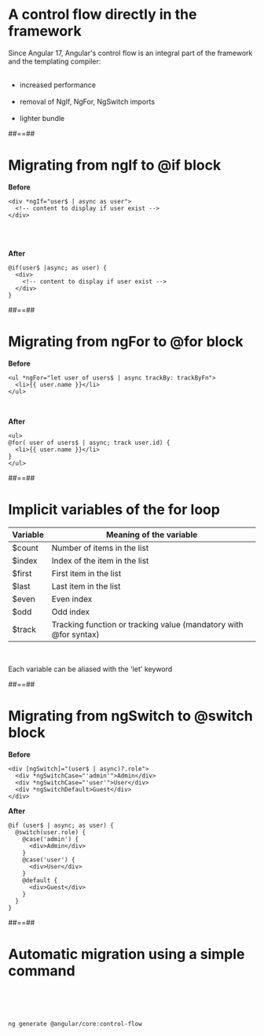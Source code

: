 # A control flow directly in the framework

Since Angular 17, Angular's control flow is an integral part of the framework and the templating compiler:
<br/><br/>

- increased performance <br/><br/>
- removal of NgIf, NgFor, NgSwitch imports<br/><br/>
- lighter bundle

##==##

<!-- .slide: class="with-code inconsolata" -->

# Migrating from ngIf to @if block

**Before**

```angular2html
<div *ngIf="user$ | async as user">
  <!-- content to display if user exist -->
</div>
```
<!-- .element: class="big-code" -->

<br/><br/>

**After**

```angular17html
@if(user$ |async; as user) {
  <div>
    <!-- content to display if user exist -->
  </div>
}
```
<!-- .element: class="big-code" -->


##==##

<!-- .slide: class="with-code inconsolata" -->
# Migrating from ngFor to @for block

**Before**

```angular2html
<ul *ngFor="let user of users$ | async trackBy: trackByFn">
  <li>{{ user.name }}</li>
</ul>
```
<!-- .element: class="big-code" -->

<br/>

**After**

```angular17html
<ul>
@for( user of users$ | async; track user.id) {
  <li>{{ user.name }}</li>
}
</ul>
```
<!-- .element: class="big-code" -->

##==##

<!-- .slide: class="with-code inconsolata" -->
# Implicit variables of the for loop


|Variable| Meaning of the variable                                                 |
|-------|------------------------------------------------------------------------------|
|$count| Number of items in the list                                                |
|$index| Index of the item in the list                                              |
|$first| First item in the list                                                   |
|$last| Last item in the list                                                   |
|$even| Even index                                                                   |
|$odd| Odd index                                                                 |
|$track| Tracking function or tracking value (mandatory with @for syntax) |

<br/>

Each variable can be aliased with the 'let' keyword
<!-- .element: class="important" -->


##==##

<!-- .slide: class="with-code inconsolata" -->
# Migrating from ngSwitch to @switch block

**Before**

```angular2html
<div [ngSwitch]="(user$ | async)?.role">
  <div *ngSwitchCase="'admin'">Admin</div>
  <div *ngSwitchCase="'user'">User</div>
  <div *ngSwitchDefault>Guest</div>
</div>
```

**After**

```angular17html
@if (user$ | async; as user) {
  @switch(user.role) {
    @case('admin') {
      <div>Admin</div>
    }
    @case('user') {
      <div>User</div>
    }
    @default {
      <div>Guest</div>
    }
  }
}
```

##==##

<!-- .slide: class="with-code inconsolata" -->
# Automatic migration using a simple command

<br/><br/><br/>

  ```bash
ng generate @angular/core:control-flow
```
<!-- .element: class="big-code center" -->
